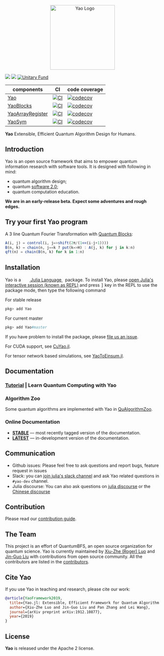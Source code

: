 <div align="center"> <img
src="https://yaoquantum.org/assets/logo.png"
alt="Yao Logo" width="210"></img>
</div>



[![][docs-stable-img]][docs-stable-url]
[![][docs-dev-img]][docs-dev-url]
[![Unitary Fund][unitary-fund-img]](http://unitary.fund)

| components                        | CI                                        | code coverage                                             |
| --------------------------------- | ----------------------------------------- | --------------------------------------------------------- |
| [Yao][main-url]                   | [![CI][main-ci-img]][main-ci-url]         | [![codecov][main-codecov-img]][main-codecov-url]          |
| [YaoBlocks][block-url]            | [![CI][block-ci-img]][block-ci-url]       | [![codecov][block-codecov-img]][block-codecov-url]        |
| [YaoArrayRegister][arrayreg-url]  | [![CI][arrayreg-ci-img]][arrayreg-ci-url] | [![codecov][arrayreg-codecov-img]][arrayreg-codecov-url]  |
| [YaoSym][sym-url]                 | [![CI][sym-ci-img]][sym-ci-url]           | [![codecov][sym-codecov-img]][sym-codecov-url]            |


**Yao** Extensible, Efficient Quantum Algorithm Design for Humans.

## Introduction

Yao is an open source framework that aims to empower quantum information research with software tools. It is designed with following in mind:

- quantum algorithm design;
- quantum [software 2.0](https://medium.com/@karpathy/software-2-0-a64152b37c35);
- quantum computation education.

**We are in an early-release beta. Expect some adventures and rough edges.**

## Try your first Yao program

A 3 line Quantum Fourier Transformation with [Quantum Blocks](http://docs.yaoquantum.org/dev/man/blocks.html):

```julia
A(i, j) = control(i, j=>shift(2π/(1<<(i-j+1))))
B(n, k) = chain(n, j==k ? put(k=>H) : A(j, k) for j in k:n)
qft(n) = chain(B(n, k) for k in 1:n)
```

## Installation

<p>
Yao is a &nbsp;
    <a href="https://julialang.org">
        <img src="https://raw.githubusercontent.com/JuliaLang/julia-logo-graphics/master/images/julia.ico" width="16em">
        Julia Language
    </a>
    &nbsp; package. To install Yao,
    please <a href="https://docs.julialang.org/en/v1/manual/getting-started/">open
    Julia's interactive session (known as REPL)</a> and press <kbd>]</kbd> key in the REPL to use the package mode, then type the following command
</p>

For stable release

```julia
pkg> add Yao
```

For current master

```julia
pkg> add Yao#master
```

If you have problem to install the package, please [file us an issue](https://github.com/QuantumBFS/Yao.jl/issues/new).

For CUDA support, see [CuYao.jl](https://github.com/QuantumBFS/CuYao.jl).

For tensor network based simulations, see [YaoToEinsum.jl](https://github.com/QuantumBFS/YaoToEinsum.jl).

## Documentation

### [Tutorial](https://yaoquantum.org/tutorials/) | Learn Quantum Computing with Yao

### Algorithm Zoo

Some quantum algorithms are implemented with Yao in [QuAlgorithmZoo](https://github.com/QuantumBFS/QuAlgorithmZoo.jl).

### Online Documentation

- [**STABLE**](https://quantumbfs.github.io/Yao.jl/stable) — most recently tagged version of the documentation.
- [**LATEST**](https://quantumbfs.github.io/Yao.jl/latest) — in-development version of the documentation.

## Communication

- Github issues: Please feel free to ask questions and report bugs, feature request in issues
- Slack: you can [join julia's slack channel](https://julialang.org/slack/) and ask Yao related questions in `#yao-dev` channel.
- Julia discourse: You can also ask questions on [julia discourse](https://discourse.julialang.org/) or the [Chinese discourse](https://discourse.juliacn.com/)

## Contribution

Please read our [contribution guide](https://github.com/QuantumBFS/Yao.jl/blob/master/CONTRIBUTING.md).

## The Team

This project is an effort of QuantumBFS, an open source organization for quantum science. Yao is currently maintained by [Xiu-Zhe (Roger) Luo](https://github.com/Roger-luo) and [Jin-Guo Liu](https://github.com/GiggleLiu) with contributions from open source community. All the contributors are listed in the [contributors](https://github.com/QuantumBFS/Yao.jl/graphs/contributors).

## Cite Yao
If you use Yao in teaching and research, please cite our work:

```bib
@article{YaoFramework2019,
  title={Yao.jl: Extensible, Efficient Framework for Quantum Algorithm Design},
  author={Xiu-Zhe Luo and Jin-Guo Liu and Pan Zhang and Lei Wang},
  journal={arXiv preprint arXiv:1912.10877},
  year={2019}
}
```

## License

**Yao** is released under the Apache 2 license.

[docs-dev-img]: https://img.shields.io/badge/docs-dev-blue.svg
[docs-dev-url]: https://QuantumBFS.github.io/Yao.jl/dev
[docs-stable-img]: https://img.shields.io/badge/docs-stable-blue.svg
[docs-stable-url]: https://QuantumBFS.github.io/Yao.jl/stable

[unitary-fund-img]: https://img.shields.io/badge/Supported%20By-UNITARY%20FUND-brightgreen.svg?style=flat-the-badge

[main-url]: https://github.com/QuantumBFS/Yao.jl
[main-ci-img]: https://github.com/QuantumBFS/Yao.jl/actions/workflows/CI.yml/badge.svg
[main-ci-url]: https://github.com/QuantumBFS/Yao.jl/actions/workflows/CI.yml
[main-codecov-img]: https://codecov.io/gh/QuantumBFS/Yao.jl/branch/master/graph/badge.svg
[main-codecov-url]: https://codecov.io/gh/QuantumBFS/Yao.jl

[block-url]: https://github.com/QuantumBFS/YaoBlocks.jl
[block-ci-img]: https://github.com/QuantumBFS/YaoBlocks.jl/workflows/CI/badge.svg
[block-ci-url]: https://github.com/QuantumBFS/YaoBlocks.jl/actions
[block-codecov-img]: https://codecov.io/gh/QuantumBFS/YaoBlocks.jl/branch/master/graph/badge.svg
[block-codecov-url]: https://codecov.io/gh/QuantumBFS/YaoBlocks.jl

[arrayreg-url]: https://github.com/QuantumBFS/YaoArrayRegister.jl
[arrayreg-ci-img]: https://github.com/QuantumBFS/YaoArrayRegister.jl/workflows/CI/badge.svg
[arrayreg-ci-url]: https://github.com/QuantumBFS/YaoArrayRegister.jl/actions
[arrayreg-codecov-img]: https://codecov.io/gh/QuantumBFS/YaoArrayRegister.jl/branch/master/graph/badge.svg
[arrayreg-codecov-url]: https://codecov.io/gh/QuantumBFS/YaoArrayRegister.jl

[sym-url]: https://github.com/QuantumBFS/YaoSym.jl
[sym-ci-img]: https://github.com/QuantumBFS/YaoSym.jl/workflows/CI/badge.svg
[sym-ci-url]: https://github.com/QuantumBFS/YaoSym.jl/actions
[sym-codecov-img]: https://codecov.io/gh/QuantumBFS/YaoSym.jl/branch/master/graph/badge.svg
[sym-codecov-url]: https://codecov.io/gh/QuantumBFS/YaoSym.jl
